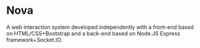 # Nova
A web interaction system developed independently with a front-end based on HTML/CSS+Bootstrap and a back-end based on Node.JS Express framework+Socket.IO.
